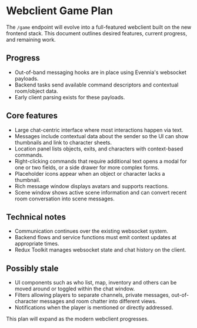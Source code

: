# Webclient Game Plan

The `/game` endpoint will evolve into a full-featured webclient built on the new frontend stack. This document outlines desired
features, current progress, and remaining work.

## Progress

- Out-of-band messaging hooks are in place using Evennia's websocket payloads.
- Backend tasks send available command descriptors and contextual room/object data.
- Early client parsing exists for these payloads.

## Core features

- Large chat-centric interface where most interactions happen via text.
- Messages include contextual data about the sender so the UI can show thumbnails and link to character sheets.
- Location panel lists objects, exits, and characters with context-based commands.
- Right-clicking commands that require additional text opens a modal for one or two fields, or a side drawer for more complex forms.
- Placeholder icons appear when an object or character lacks a thumbnail.
- Rich message window displays avatars and supports reactions.
- Scene window shows active scene information and can convert recent room conversation into scene messages.

## Technical notes

- Communication continues over the existing websocket system.
- Backend flows and service functions must emit context updates at appropriate times.
- Redux Toolkit manages websocket state and chat history on the client.

## Possibly stale

- UI components such as who list, map, inventory and others can be moved around or toggled within the chat window.
- Filters allowing players to separate channels, private messages, out-of-character messages and room chatter into different views.
- Notifications when the player is mentioned or directly addressed.

This plan will expand as the modern webclient progresses.
